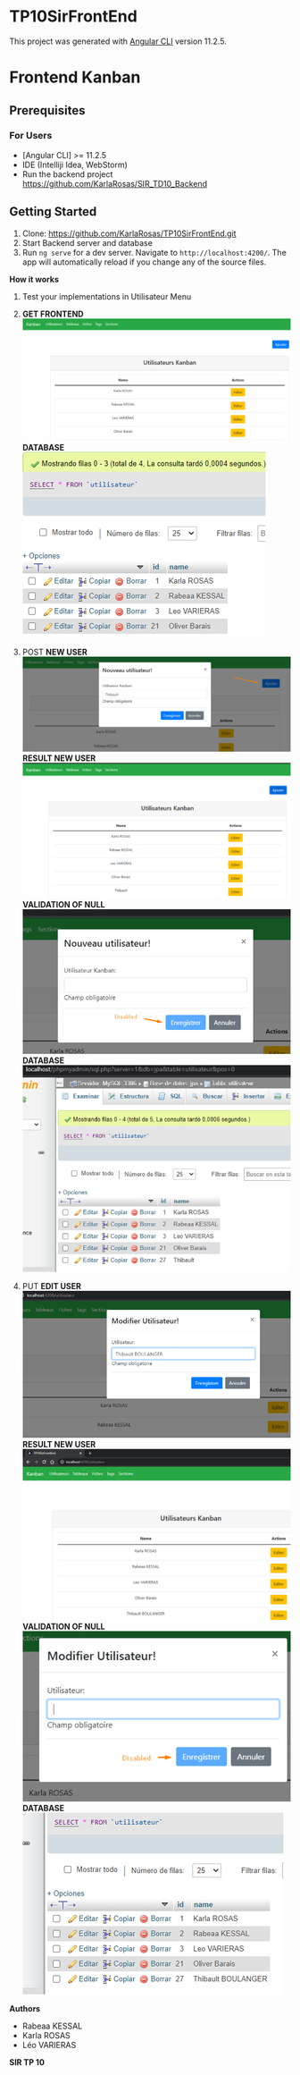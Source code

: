 # TP10SirFrontEnd

This project was generated with [Angular CLI](https://github.com/angular/angular-cli) version 11.2.5.

# Frontend Kanban
## Prerequisites
### For Users
*  [Angular CLI] >= 11.2.5
* IDE  (Intelliji Idea, WebStorm)
* Run the backend project https://github.com/KarlaRosas/SIR_TD10_Backend 


## Getting Started
1. Clone: https://github.com/KarlaRosas/TP10SirFrontEnd.git
2. Start Backend server and database
3. Run `ng serve` for a dev server. Navigate to `http://localhost:4200/`. The app will automatically reload if you change any of the source files.

**How it works**

1. Test your implementations in Utilisateur Menu
2. **GET FRONTEND**
   ![img_1.png](img_1.png)
   **DATABASE**
   ![img_2.png](img_2.png)
   
   
3. POST
   **NEW USER**
   ![img_3.png](img_3.png)
  **RESULT NEW USER**
   ![img_4.png](img_4.png)
  **VALIDATION OF NULL**
   ![img_5.png](img_5.png)
  **DATABASE**
   ![img_6.png](img_6.png)
   
4. PUT
   **EDIT USER**
   ![img_7.png](img_7.png)
   **RESULT NEW USER**
   ![img_9.png](img_9.png)
   **VALIDATION OF NULL**
   ![img_8.png](img_8.png)
   **DATABASE**
   ![img_10.png](img_10.png)
   
   
**Authors**

* Rabeaa KESSAL
* Karla ROSAS
* Léo VARIERAS

**SIR TP 10**
